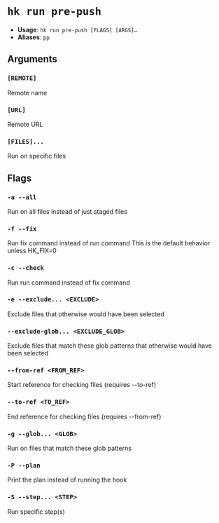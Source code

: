 # `hk run pre-push`

- **Usage**: `hk run pre-push [FLAGS] [ARGS]…`
- **Aliases**: `pp`

## Arguments

### `[REMOTE]`

Remote name

### `[URL]`

Remote URL

### `[FILES]...`

Run on specific files

## Flags

### `-a --all`

Run on all files instead of just staged files

### `-f --fix`

Run fix command instead of run command This is the default behavior unless HK_FIX=0

### `-c --check`

Run run command instead of fix command

### `-e --exclude... <EXCLUDE>`

Exclude files that otherwise would have been selected

### `--exclude-glob... <EXCLUDE_GLOB>`

Exclude files that match these glob patterns that otherwise would have been selected

### `--from-ref <FROM_REF>`

Start reference for checking files (requires --to-ref)

### `--to-ref <TO_REF>`

End reference for checking files (requires --from-ref)

### `-g --glob... <GLOB>`

Run on files that match these glob patterns

### `-P --plan`

Print the plan instead of running the hook

### `-S --step... <STEP>`

Run specific step(s)
